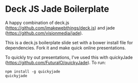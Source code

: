 # Deck JS Jade Boilerplate

A happy combination of deck.js (https://github.com/imakewebthings/deck.js) and jade (https://github.com/visionmedia/jade).

This is a deck.js boilerplate slide set with a bower install file for dependencies. Fork it and make quick online presentations.

To quickly try out presentations, I've used this with quickyJade (https://github.com/FuturaIO/quickyJade). To run:

    npm install -g quickyjade
    quickyjade
